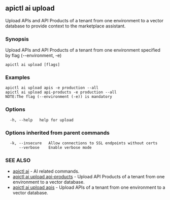 ## apictl ai upload

Upload APIs and API Products of a tenant from one environment to a vector database to provide context to the marketplace assistant.

### Synopsis

Upload APIs and API Products of a tenant from one environment specified by flag (--environment, -e)

```
apictl ai upload [flags]
```

### Examples

```
apictl ai upload apis -e production --all
apictl ai upload api-products -e production --all
NOTE:The flag (--environment (-e)) is mandatory
```

### Options

```
  -h, --help   help for upload
```

### Options inherited from parent commands

```
  -k, --insecure   Allow connections to SSL endpoints without certs
      --verbose    Enable verbose mode
```

### SEE ALSO

* [apictl ai](apictl_ai.md)	 - AI related commands.
* [apictl ai upload api-products](apictl_ai_upload_api-products.md)	 - Upload API Products of a tenant from one environment to a vector database.
* [apictl ai upload apis](apictl_ai_upload_apis.md)	 - Upload APIs of a tenant from one environment to a vector database.

